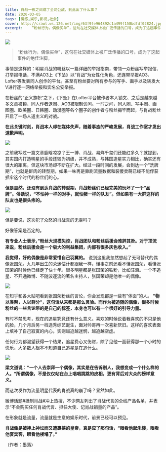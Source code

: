 ```yaml
---
title: 肖战一夜之间成了全网公敌，到此出了什么事？
date: 2020-03-05
tags: [情感,娱乐,影视,社会]
cover: http://crawl.ws.126.net/img/63f9fe964892c1a499f158bdfdf02824.jpg
excerpt:    “粉丝行为，偶像买单”，这句在社交媒体上被广泛传播的口号，成为了这起事件的绝佳注脚。事
---
```

![](http://crawl.ws.126.net/img/63f9fe964892c1a499f158bdfdf02824.jpg)  

> “粉丝行为，偶像买单”，这句在社交媒体上被广泛传播的口号，成为了这起事件的绝佳注脚。

事情是这样的：明星肖战的粉丝以一篇详细的举报指南，带领一众粉丝写举报信、打举报电话，不满AO3上《下坠》以“肖战”为女性化角色，还连带举报AO3、Lofter等发表同人创作的平台。甚至有粉丝要对所有参与的写手、画手以及转发大V进行逐一网络举报和实名公安举报。

在粉丝的“正义旗帜”之下，《下坠》在Lofter平台被作者本人锁文、之后是越来越多文章被锁、同人作者退圈、AO3被限制访问。一时之间，同人圈、写手圈、画图圈、欧美圈、日韩圈、动漫圈等各个圈子的创作者与粉丝揭竿而起，与肖战粉丝开启了一场人道主义的对战。

**在此关键时刻，肖战本人却在媒体失声，随着事态的严峻发展，肖战工作室才发出道歉声明。**

![](http://crawl.ws.126.net/img/9c6d41d05a3fed5f92f3d7ae53bb7dac.jpg)  

之前我写过一篇文章鹿晗凉凉？王一博、肖战、易烊千玺们还能红多久？就提到，其实国内打造明星的手段还较为初级，并不成熟，与韩国造星实力相比，确实还有很大的距离，但这块市场却不断在扩大。经过一段时间的发展，会到达一个“洗牌期”，也就是鲜肉的转型期，如果一味再是靠刷流量数据和装傻卖萌已经不能俘获抓牢这个时代的粉丝们的心。

**但是显然，还没有到达肖战的转型期，肖战粉丝们已经完美的玩坏了一个“品牌”。俗话说，“不怕神一样的对手，就怕猪一样的队友”。但如果有一大群这样的队友也是很头疼的。**

![](http://crawl.ws.126.net/img/1860d16d25f87e98d8e676ca841e8aaf.jpg)  

但是要说，这次犯了众怒的肖战真的无辜吗？

好像答案是否定的。

**有专业人士表示，”粉丝大规模失控，肖战团队和粉丝后援会难辞其咎。对于顶流来说，粉丝后援会是一个极大的利益集团，内部有很多灰色收入。”**

**我觉得，好的偶像是非常爱惜自己羽翼的。**
说到这里我忽然想起了无可替代的偶像张国荣。九几年出生的荣迷估计都跟我一样，懂事之前还看不懂张国荣，看懂张国荣的时候他已经走了快十年。很多明星都是张国荣的铁粉，比如汪涵。一个不追星、不开通微博、不随波逐流的著名主持人，张国荣却是他唯一的偶像。

![](http://crawl.ws.126.net/img/dd037e5fb429d28974353509086fce96.jpg)  

在知乎和各大贴吧看到张国荣粉丝的言论，你会发现都是一些有”体面“的人。
**”物以类聚，人以群分“，这句话从来都是那么灵验。而作为被追随的偶像，很多时候粉丝的一些言论带的是自己的标签，本身也可以有一个很好的引导力量。**

有时不禁思考，现在的追星究竟还有什么意义。喜欢的时候说着我喜欢的不只是他的脸，几个月后另一档选秀综艺诞生，面对帅哥再一次喜新厌旧。这样的喜欢表面上填补了自己寂寞的内心，实则越追越迷惘，越追越空虚。

任何行为都渴望获得一个结果，追星费心又伤财，除了见他一面获得那一个小时的快乐，大多数人根本不知道自己追星是在追什么。

![](http://crawl.ws.126.net/img/5a5e8ab650f9293cc879aa2317926f6c.jpg)  

**梁文道说：“一个人去崇拜一个偶像，其实是在告诉别人，我想变成一个什么样的人。“所谓偶像，不是仅仅站在台上唱唱跳跳的皮相，更有背后对大众的榜样意义。**

而这次发作为流量明星代表的肖战真的崩了吗？显然如此。

微博话题#抵制肖战#冲上热搜，不少网友列出了肖战代言的全线产品名单，并表示“不会购买任何肖战代言、担任大使、记肖战销量的产品”。

在形象就是流量，流量就是生意的娱乐时代，前景已经可以预见。

**肖战像是被捧上神坛而又遭裹挟的皇帝，真是应了那句话，“眼看他起朱楼，眼看他宴宾客，眼看他楼塌了。”**

（作者：墨落）

